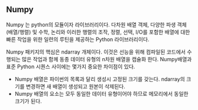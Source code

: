 ## <strong> Numpy </strong>
Numpy 는 python의 모듈이자 라이브러리이다. 다차원 배열 객체, 다양한 파생 객체(배열/행렬) 및 수학, 논리와 이러한 행렬의 조작, 정렬, 선택, I/O를 포함한 배열에 대한 빠른 작업을 위한 일련의 루틴을 제공하는 Python 라이브러리이다. 

Numpy 패키지의 핵심은 ndarray 개체이다. 이것은 선능을 위해 컴파일된 코드에서 수행되는 많은 작업과 함께 동종 데이터 유형의 n차원 배열을 캡슐화 한다. Numpy배열과 표준 Python 시퀀스 사이에는 몇가지 중요한 차이점이 있다. 

* Numpy 배열은 파이썬의 목록과 달리 생성시 고정된 크기를 갖는다. ndarray의 크기를 변경하면 새 배열이 생성되고 원본이 삭제된다. 
* Numpy 배열의 요소는 모두 동일한 데이터 유형이어야 하므로 메모리에서 동일한 크기가 된다. 

